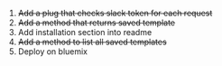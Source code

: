 1. ~~Add a plug that checks slack token for each request~~
2. ~~Add a method that returns saved template~~
3. Add installation section into readme
4. ~~Add a method to list all saved templates~~
5. Deploy on bluemix
